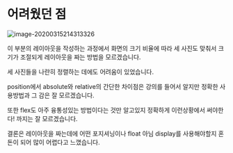 # 어려웠던 점

![image-20200315214313326](C:\Users\tgb03\AppData\Roaming\Typora\typora-user-images\image-20200315214313326.png)

이 부분의 레이아웃을 작성하는 과정에서 화면의 크기 비율에 따라 세 사진도 맞춰서 크기가 조절되게 레이아웃을 짜는 방법을 모르겠습니다.

세 사진들을 나란히 정렬하는 데에도 어려움이 있었습니다.



position에서 absolute와 relative의 간단한 차이점은 강의를 들어서 알지만 정확한 사용방법과 그 감은 잘 모르겠습니다.

또한 flex도 아주 융통성있는 방법이다는 것만 알고있지 정확하게 이런상황에서 써야한다! 까지는 잘 모르겠습니다.



결론은 레이아웃을 짜는데에 어떤 포지셔닝이나 float 아님 display를 사용해야할지 혼돈이 되어 많이 어렵다고 느꼈습니다.